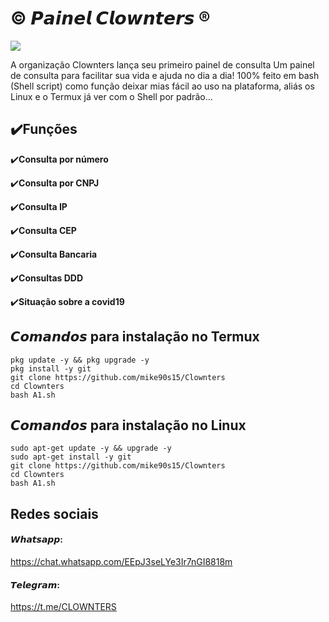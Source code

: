 # © 𝙋𝙖𝙞𝙣𝙚𝙡 𝘾𝙡𝙤𝙬𝙣𝙩𝙚𝙧𝙨 ®

<div>
<Img src="https://user-images.githubusercontent.com/82988362/137607089-6215669e-3fd0-45ad-8156-d771068aa9f1.jpg"/>
</div>

  A organização Clownters lança seu primeiro painel de consulta
Um painel de consulta para facilitar sua vida e ajuda no dia a dia! 
100% feito em bash (Shell script) como função deixar mias fácil ao uso na plataforma, aliás os Linux e o Termux já ver com o Shell por padrão...

## ✔️**Funções**
✔️**Consulta por número**

✔️**Consulta por CNPJ**

✔️**Consulta IP**

✔️**Consulta CEP**

✔️**Consulta Bancaria**

✔️**Consultas DDD**

✔️**Situação sobre a covid19**


## 𝘾𝙤𝙢𝙖𝙣𝙙𝙤𝙨 para instalação no Termux
```
pkg update -y && pkg upgrade -y
pkg install -y git
git clone https://github.com/mike90s15/Clownters
cd Clownters
bash A1.sh
``` 
## 𝘾𝙤𝙢𝙖𝙣𝙙𝙤𝙨 para instalação no Linux
```
sudo apt-get update -y && upgrade -y
sudo apt-get install -y git
git clone https://github.com/mike90s15/Clownters
cd Clownters
bash A1.sh 
```
## Redes sociais
#### 𝙒𝙝𝙖𝙩𝙨𝙖𝙥𝙥:
https://chat.whatsapp.com/EEpJ3seLYe3Ir7nGI8818m

#### 𝙏𝙚𝙡𝙚𝙜𝙧𝙖𝙢:
https://t.me/CLOWNTERS 
